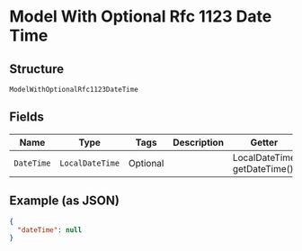 
# Model With Optional Rfc 1123 Date Time

## Structure

`ModelWithOptionalRfc1123DateTime`

## Fields

| Name | Type | Tags | Description | Getter | Setter |
|  --- | --- | --- | --- | --- | --- |
| `DateTime` | `LocalDateTime` | Optional | <testing> <testing> | LocalDateTime getDateTime() | setDateTime(LocalDateTime dateTime) |

## Example (as JSON)

```json
{
  "dateTime": null
}
```

